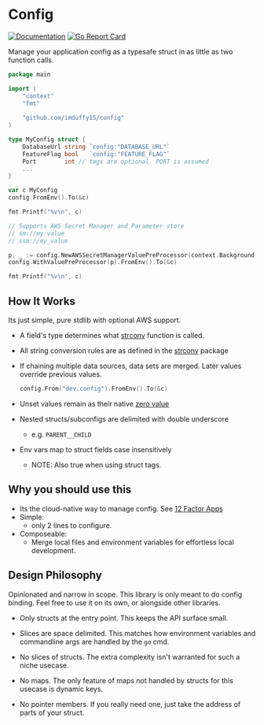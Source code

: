 # Config
[![Documentation](https://godoc.org/github.com/imduffy15/config?status.svg)](http://godoc.org/github.com/imduffy15/config)
[![Go Report Card](https://goreportcard.com/badge/github.com/imduffy15/config)](https://goreportcard.com/report/github.com/imduffy15/config)

Manage your application config as a typesafe struct in as little as two function calls.

```go
package main

import (
	"context"
	"fmt"
	
	"github.com/imduffy15/config"
)

type MyConfig struct {
	DatabaseUrl string `config:"DATABASE_URL"`
	FeatureFlag bool   `config:"FEATURE_FLAG"`
	Port        int // tags are optional. PORT is assumed
	...
}

var c MyConfig
config.FromEnv().To(&c)

fmt.Printf("%v\n", c)

// Supports AWS Secret Manager and Parameter store
// sm://my_value
// ssm://my_value

p, _ := config.NewAWSSecretManagerValuePreProcessor(context.Background(), true)
config.WithValuePreProcessor(p).FromEnv().To(&c)

fmt.Printf("%v\n", c)
```

## How It Works

Its just simple, pure stdlib with optional AWS support. 

* A field's type determines what [strconv](https://golang.org/pkg/strconv/) function is called.
* All string conversion rules are as defined in the [strconv](https://golang.org/pkg/strconv/) package
* If chaining multiple data sources, data sets are merged. 
  Later values override previous values.
  ```go
  config.From("dev.config").FromEnv().To(&c)
  ```
    
* Unset values remain as their native [zero value](https://tour.golang.org/basics/12) 
* Nested structs/subconfigs are delimited with double underscore 
    * e.g. `PARENT__CHILD`
* Env vars map to struct fields case insensitively
    * NOTE: Also true when using struct tags.

## Why you should use this

* Its the cloud-native way to manage config. See [12 Factor Apps](https://12factor.net/config)
* Simple:
    * only 2 lines to configure.
* Composeable:
    * Merge local files and environment variables for effortless local development.
    
## Design Philosophy

Opinionated and narrow in scope. This library is only meant to do config binding. 
Feel free to use it on its own, or alongside other libraries.  

* Only structs at the entry point. This keeps the API surface small.  

* Slices are space delimited. This matches how environment variables and commandline args are handled by the `go` cmd.

* No slices of structs. The extra complexity isn't warranted for such a niche usecase.

* No maps. The only feature of maps not handled by structs for this usecase is dynamic keys.

* No pointer members. If you really need one, just take the address of parts of your struct.
